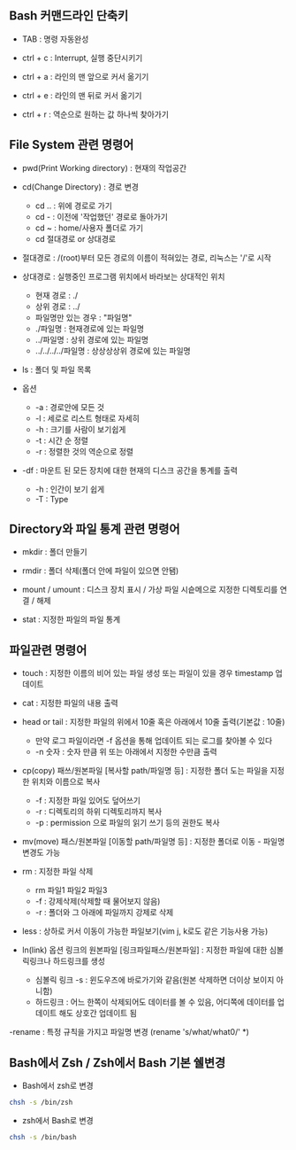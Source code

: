 ## Bash 커맨드라인 단축키
- TAB : 명령 자동완성

- ctrl + c : Interrupt, 실행 중단시키기

- ctrl + a : 라인의 맨 앞으로 커서 옮기기

- ctrl + e : 라인의 맨 뒤로 커서 옮기기

- ctrl + r : 역순으로 원하는 값 하나씩 찾아가기

 

## File System 관련 명령어 
- pwd(Print Working directory) : 현재의 작업공간

- cd(Change Directory) : 경로 변경

  - cd .. : 위에 경로로 가기
  - cd - : 이전에 '작업했던' 경로로 돌아가기
  - cd ~ : home/사용자 폴더로 가기
  - cd 절대경로 or 상대경로
- 절대경로 : /(root)부터 모든 경로의 이름이 적혀있는 경로, 리눅스는 '/'로 시작

- 상대경로 : 실행중인 프로그램 위치에서 바라보는 상대적인 위치

  - 현재 경로 : ./
  - 상위 경로 : ../
  - 파일명만 있는 경우 : "파일명"
  - ./파일명 : 현재경로에 있는 파일명
  - ../파일명 : 상위 경로에 있는 파일명
  - ../../../../파일명 : 상상상상위 경로에 있는 파일명
- ls : 폴더 및 파일 목록

- 옵션
  - -a : 경로안에 모든 것
  - -l : 세로로 리스트 형태로 자세히
  - -h : 크기를 사람이 보기쉽게
  - -t : 시간 순 정렬
  - -r : 정렬한 것의 역순으로 정렬
- -df : 마운트 된 모든 장치에 대한 현재의 디스크 공간을 통계를 출력

  - -h : 인간이 보기 쉽게
  - -T : Type
 ## Directory와 파일 통계 관련 명령어
- mkdir :  폴더 만들기

- rmdir : 폴더 삭제(폴더 안에 파일이 있으면 안됌)

- mount / umount : 디스크 장치 표시 / 가상 파일 시슽메으로 지정한 디렉토리를 연결 / 해제

- stat : 지정한 파일의 파일 통계

 

## 파일관련 명령어
- touch : 지정한 이름의 비어 있는 파일 생성 또는 파일이 있을 경우 timestamp 업데이트

- cat : 지정한 파일의 내용 출력

- head or tail : 지정한 파일의 위에서 10줄 혹은 아래에서 10줄 출력(기본값 : 10줄)

  - 만약 로그 파일이라면 -f 옵션을 통해 업데이트 되는 로그를 찾아볼 수 있다
  - -n 숫자 : 숫자 만큼 위 또는 아래에서 지정한 수만큼 출력
- cp(copy) 패쓰/원본파일 [복사할 path/파일명 등] : 지정한 폴더 도는 파일을 지정한 위치와 이름으로 복사

  - -f : 지정한 파일 있어도 덮어쓰기
  - -r : 디렉토리의 하위 디렉토리까지 복사
  - -p : permission 으로 파일의 읽기 쓰기 등의 권한도 복사
- mv(move) 패스/원본파일 [이동할 path/파일명 등] : 지정한 폴더로 이동 - 파일명 변경도 가능

 

- rm : 지정한 파일 삭제

  - rm 파일1 파일2 파일3
  - -f : 강제삭제(삭제할 때 물어보지 않음)
  - -r : 폴더와 그 아래에 파일까지 강제로 삭제
- less : 상하로 커서 이동이 가능한 파일보기(vim j, k로도 같은 기능사용 가능)

- ln(link) 옵션 링크의 원본파일 [링크파일패스/원본파일] : 지정한 파일에 대한 심볼릭링크나 하드링크를 생성

  - 심볼릭 링크 -s : 윈도우즈에 바로가기와 같음(원본 삭제하면 더이상 보이지 아니함)
  - 하드링크 : 어느 한쪽이 삭제되어도 데이터를 볼 수 있음, 어디쪽에 데이터를 업데이트 해도 상호간 업데이트 됨
 

-rename : 특정 규칙을 가지고 파일명 변경 (rename 's/what/what0/' *)

 

## Bash에서 Zsh / Zsh에서 Bash 기본 쉘변경
- Bash에서 zsh로 변경
```bash
chsh -s /bin/zsh
```
- zsh에서 Bash로 변경
```bash
chsh -s /bin/bash
```